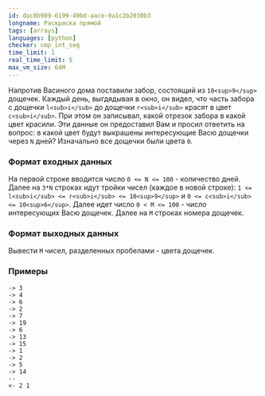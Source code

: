 ```yaml
---
id: dac8b909-6199-49bd-aace-9a1c2b2030b3
longname: Раскраска прямой
tags: [arrays]
languages: [python]
checker: cmp_int_seq
time_limit: 1
real_time_limit: 5
max_vm_size: 64M
---
```



Напротив Васиного дома поставили забор, состоящий из `10<sup>9</sup>` дощечек. Каждый день, выгдядывая в окно, он видел, что часть забора с дощечки `l<sub>i</sub>` до дощечки `r<sub>i</sub>` красят в цвет `c<sub>i</sub>`. При этом он записывал, какой отрезок забора в какой цвет красили.
Эти данные он предоставил Вам и просил ответить на вопрос: в какой цвет будут выкрашены интересующие Васю дощечки через `N` дней? Изначально все дощечки были цвета `0`.

### Формат входных данных

На первой строке вводится число `0 <= N <= 100` - количество дней.
Далее на `3*N` строках идут тройки чисел (каждое в новой строке): `1 <= l<sub>i</sub> <= r<sub>i</sub> <= 10<sup>9</sup>` и `0 <= c<sub>i</sub> <= 10<sup>6</sup>`.
Далее идет число `0 < M <= 100` - число интересующих Васю дощечек.
Далее на `M` строках номера дощечек.


### Формат выходных данных

Вывести `M` чисел, разделенных пробелами - цвета дощечек.

### Примеры

```
-> 3
-> 4
-> 6
-> 2
-> 7
-> 19
-> 6
-> 13
-> 15
-> 1
-> 2
-> 5
-> 14
--
<- 2 1
```

